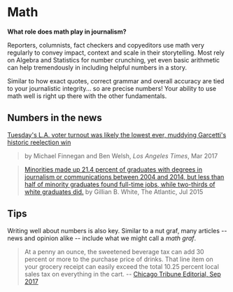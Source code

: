 # Math
__What role does math play in journalism?__

Reporters, columnists, fact checkers and copyeditors use math very regularly to convey impact, context and scale in their storytelling. Most rely on Algebra and Statistics for number crunching, yet even basic arithmetic can help tremendously in including helpful numbers in a story.

Similar to how exact quotes, correct grammar and overall accuracy are tied to your journalistic integrity... so are precise numbers! Your ability to use math well is right up there with the other fundamentals.

## Numbers in the news
[Tuesday's L.A. voter turnout was likely the lowest ever, muddying Garcetti's historic reelection win](http://www.latimes.com/local/california/la-me-ln-low-turnout-20170308-story.html)
>by Michael Finnegan and Ben Welsh, _Los Angeles Times_, Mar 2017

>[Minorities made up 21.4 percent of graduates with degrees in journalism or communications between 2004 and 2014, but less than half of minority graduates found full-time jobs, while two-thirds of white graduates did.](https://www.theatlantic.com/business/archive/2015/07/minorities-in-journalism/399461/)
>by Gillian B. White, The Atlantic, Jul 2015

## Tips
Writing well about numbers is also key. Similar to a nut graf, many articles -- news and opinion alike -- include what we might call a *math graf*.

>At a penny an ounce, the sweetened beverage tax can add 30 percent or more to the purchase price of drinks. That line item on your grocery receipt can easily exceed the total 10.25 percent local sales tax on everything in the cart.
>-- [Chicago Tribune Editorial, Sep 2017](http://www.chicagotribune.com/news/opinion/editorials/ct-edit-soda-tax-preckwinkle-repeal-20170927-story.html)
